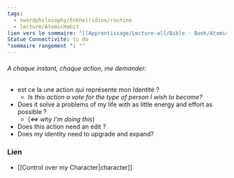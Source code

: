```yaml
---
tags:
  - swordphilosophy/Enkheiridion/routine
  - lecture/AtomicHabit
lien vers le sommaire: "[[Apprentissage/Lecture-all/Bible - Book/Atomic Habit/Atomic Habit|Atomic Habit]]"
Statue Connectivité: to do
"sommaire rangement ": ""
---
```

###### A chaque instant, chaque action, me demander:
- est ce la une action qui représente mon Identité ?
	- *Is this action a vote for the type of person I wish to become?*
- Does it solve a problems of my life with as little energy and effort as possible ?
	- (*<=> why I'm doing this*)
- Does this action need an edit ?
- Does my identity need to upgrade and expand?

### Lien
- [[Control over my Character|character]]